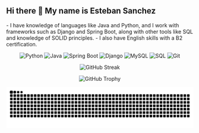 ## Hi there 👋 My name is Esteban Sanchez

<div align="left">
  - I have knowledge of languages like Java and Python, and I work with frameworks such as Django and Spring Boot, along with other tools like SQL and knowledge of SOLID
  principles.  
  - I also have English skills with a B2 certification.
</div>


<div align="center">
  
  ![Python](https://img.shields.io/badge/Python-3776AB?style=for-the-badge&logo=python&logoColor=white)
  ![Java](https://img.shields.io/badge/Java-007396?style=for-the-badge&logo=java&logoColor=white)
  ![Spring Boot](https://img.shields.io/badge/Spring%20Boot-6DB33F?style=for-the-badge&logo=springboot&logoColor=white)
  ![Django](https://img.shields.io/badge/Django-092E20?style=for-the-badge&logo=django&logoColor=white)
  ![MySQL](https://img.shields.io/badge/MySQL-4479A1?style=for-the-badge&logo=mysql&logoColor=white)
  ![SQL](https://img.shields.io/badge/SQL-003B57?style=for-the-badge&logo=sqlite&logoColor=white)
  ![Git](https://img.shields.io/badge/Git-F05032?style=for-the-badge&logo=git&logoColor=white)
  
  ![GitHub Streak](https://streak-stats.demolab.com/?user=tu_usuario&theme=dark&hide_border=true)
  
  ![GitHub Trophy](https://github-profile-trophy.vercel.app/?username=tu_usuario&theme=darkhub&no-frame=true&row=1&column=3)

</div>



![snake gif](https://github.com/EddSanchezz/EddSanchezz/blob/output/github-snake-dark.svg)

